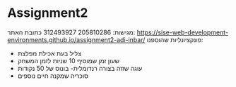 # Assignment2
 מגישות:
 205810286
 312493927
 כתובת האתר: https://sise-web-development-environments.github.io/assignment2-adi-inbar/
 פונקציונליות שהוספנו:
 - צליל בעת אכילת מפלצת
 - שעון זמן שמוסיף 10 שניות לזמן המשחק
 - עוגה שזזה בצורה רנדומלית- בונוס של 50 נקודות
 - סוכריה שמקנה חיים נוספים
